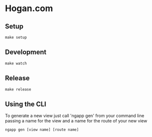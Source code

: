 # Hogan.com

## Setup

```
make setup
```

## Development

```
make watch
```

## Release

```
make release
```

## Using the CLI

To generate a new view just call 'ngapp gen' from your command line passing a name for the view and a name for the route of your new view

```
ngapp gen [view name] [route name]
```